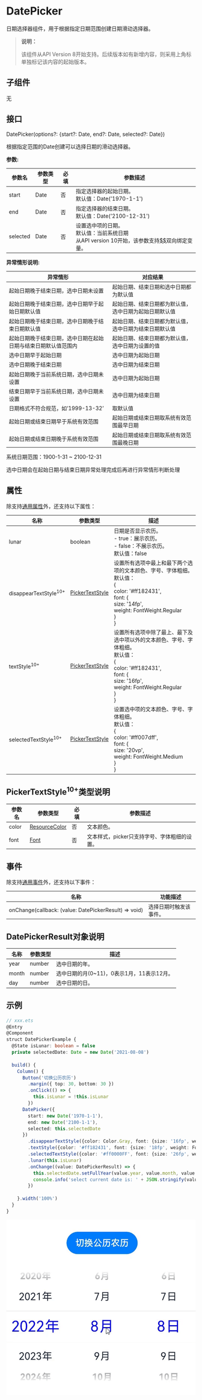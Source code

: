 # DatePicker

日期选择器组件，用于根据指定日期范围创建日期滑动选择器。

>  **说明：**
>
>  该组件从API Version 8开始支持。后续版本如有新增内容，则采用上角标单独标记该内容的起始版本。


## 子组件

无


## 接口

DatePicker(options?: {start?: Date, end?: Date, selected?: Date})

根据指定范围的Date创建可以选择日期的滑动选择器。

**参数:**

| 参数名   | 参数类型 | 必填 | 参数描述                                                     |
| -------- | -------- | ---- | ------------------------------------------------------------ |
| start    | Date     | 否   | 指定选择器的起始日期。<br/>默认值：Date('1970-1-1')          |
| end      | Date     | 否   | 指定选择器的结束日期。<br/>默认值：Date('2100-12-31')        |
| selected | Date     | 否   | 设置选中项的日期。<br/>默认值：当前系统日期<br />从API version 10开始，该参数支持[$$](../../quick-start/arkts-two-way-sync.md)双向绑定变量。 |

**异常情形说明:**

| 异常情形   | 对应结果  |
| -------- |  ------------------------------------------------------------ |
| 起始日期晚于结束日期，选中日期未设置    | 起始日期、结束日期和选中日期都为默认值  |
| 起始日期晚于结束日期，选中日期早于起始日期默认值    | 起始日期、结束日期都为默认值，选中日期为起始日期默认值  |
| 起始日期晚于结束日期，选中日期晚于结束日期默认值    | 起始日期、结束日期都为默认值，选中日期为结束日期默认值  |
| 起始日期晚于结束日期，选中日期在起始日期与结束日期默认值范围内    | 起始日期、结束日期都为默认值，选中日期为设置的值 |
| 选中日期早于起始日期    | 选中日期为起始日期  |
| 选中日期晚于结束日期    | 选中日期为结束日期  |
| 起始日期晚于当前系统日期，选中日期未设置    | 选中日期为起始日期  |
| 结束日期早于当前系统日期，选中日期未设置    | 选中日期为结束日期  |
| 日期格式不符合规范，如‘1999-13-32’   | 取默认值  |
| 起始日期或结束日期早于系统有效范围    | 起始日期或结束日期取系统有效范围最早日期  |
| 起始日期或结束日期晚于系统有效范围    | 起始日期或结束日期取系统有效范围最晚日期  |

系统日期范围：1900-1-31 ~ 2100-12-31

选中日期会在起始日期与结束日期异常处理完成后再进行异常情形判断处理

## 属性

除支持[通用属性](ts-universal-attributes-size.md)外，还支持以下属性：

| 名称                             | 参数类型                                      | 描述                                                         |
| -------------------------------- | --------------------------------------------- | ------------------------------------------------------------ |
| lunar                            | boolean                                       | 日期是否显示农历。<br/>-&nbsp;true：展示农历。<br/>-&nbsp;false：不展示农历。<br/>默认值：false |
| disappearTextStyle<sup>10+</sup> | [PickerTextStyle](#pickertextstyle10类型说明) | 设置所有选项中最上和最下两个选项的文本颜色、字号、字体粗细。<br/>默认值：<br/>{<br/>color: '#ff182431',<br/>font: {<br>size: '14fp', <br/>weight: FontWeight.Regular<br/>}<br/>} |
| textStyle<sup>10+</sup>          | [PickerTextStyle](#pickertextstyle10类型说明) | 设置所有选项中除了最上、最下及选中项以外的文本颜色、字号、字体粗细。<br/>默认值：<br/>{<br/>color: '#ff182431',<br/>font: {<br/>size: '16fp', <br/>weight: FontWeight.Regular<br/>}<br/>} |
| selectedTextStyle<sup>10+</sup>  | [PickerTextStyle](#pickertextstyle10类型说明) | 设置选中项的文本颜色、字号、字体粗细。<br/>默认值：<br/>{<br/>color: '#ff007dff',<br/>font: {<br/>size: '20vp', <br/>weight: FontWeight.Medium<br/>}<br/>} |

## PickerTextStyle<sup>10+</sup>类型说明

| 参数名   | 参数类型                                     | 必填   | 参数描述                      |
| ----- | ---------------------------------------- | ---- | ------------------------- |
| color | [ResourceColor](ts-types.md#resourcecolor) | 否    | 文本颜色。                     |
| font  | [Font](ts-types.md#font)                 | 否    | 文本样式，picker只支持字号、字体粗细的设置。 |

## 事件

除支持[通用事件](ts-universal-events-click.md)外，还支持以下事件：

| 名称                                       | 功能描述        |
| ---------------------------------------- | ----------- |
| onChange(callback:&nbsp;(value:&nbsp;DatePickerResult)&nbsp;=&gt;&nbsp;void) | 选择日期时触发该事件。 |

## DatePickerResult对象说明

| 名称    | 参数类型   | 描述                          |
| ----- | ------ | --------------------------- |
| year  | number | 选中日期的年。                     |
| month | number | 选中日期的月(0~11)，0表示1月，11表示12月。 |
| day   | number | 选中日期的日。                     |


## 示例


```ts
// xxx.ets
@Entry
@Component
struct DatePickerExample {
  @State isLunar: boolean = false
  private selectedDate: Date = new Date('2021-08-08')

  build() {
    Column() {
      Button('切换公历农历')
        .margin({ top: 30, bottom: 30 })
        .onClick(() => {
          this.isLunar = !this.isLunar
        })
      DatePicker({
        start: new Date('1970-1-1'),
        end: new Date('2100-1-1'),
        selected: this.selectedDate
      })
        .disappearTextStyle({color: Color.Gray, font: {size: '16fp', weight: FontWeight.Bold}})
        .textStyle({color: '#ff182431', font: {size: '18fp', weight: FontWeight.Normal}})
        .selectedTextStyle({color: '#ff0000FF', font: {size: '26fp', weight: FontWeight.Regular}})
        .lunar(this.isLunar)
        .onChange((value: DatePickerResult) => {
          this.selectedDate.setFullYear(value.year, value.month, value.day)
          console.info('select current date is: ' + JSON.stringify(value))
        })

    }.width('100%')
  }
}
```

![datePicker](figures/DatePickerApi10.gif)
